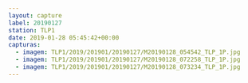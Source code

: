 ```yaml
---
layout: capture
label: 20190127
station: TLP1
date: 2019-01-28 05:45:42+00:00
capturas:
  - imagem: TLP1/2019/201901/20190127/M20190128_054542_TLP_1P.jpg
  - imagem: TLP1/2019/201901/20190127/M20190128_072258_TLP_1P.jpg
  - imagem: TLP1/2019/201901/20190127/M20190128_073234_TLP_1P.jpg
---
```

